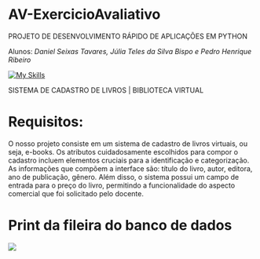 # AV-ExercicioAvaliativo
PROJETO DE DESENVOLVIMENTO RÁPIDO DE APLICAÇÕES EM PYTHON

Alunos: *Daniel Seixas Tavares, Júlia Teles da Silva Bispo e Pedro Henrique Ribeiro*

[![My Skills](https://skillicons.dev/icons?i=python,postgres&theme=light)](https://skillicons.dev)

SISTEMA DE CADASTRO DE LIVROS | BIBLIOTECA VIRTUAL

# Requisitos:





O nosso projeto consiste em um sistema de cadastro de livros virtuais, ou seja, e-books. Os atributos cuidadosamente escolhidos para compor o cadastro incluem elementos cruciais para a identificação e categorização. As informações que compõem a interface são: título do livro, autor, editora, ano de publicação, gênero. Além disso, o sistema possui um campo de entrada para o preço do livro, permitindo a funcionalidade do aspecto comercial que foi solicitado pelo docente. 

# Print da fileira do banco de dados

<img src="/assets/AV-ExercicioAvaliativo/CapturasDeTelas/banco-Postgrees.jfif">


